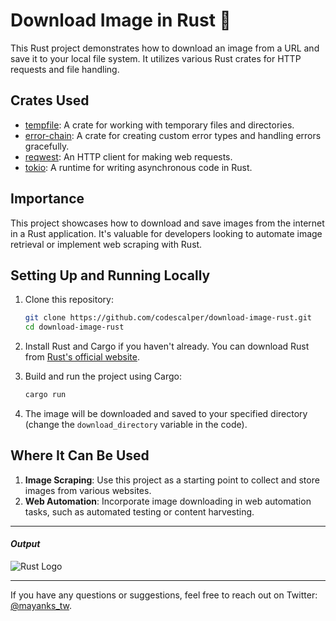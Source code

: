 # Download Image in Rust 🦀

This Rust project demonstrates how to download an image from a URL and save it to your local file system. It utilizes various Rust crates for HTTP requests and file handling.

## Crates Used

- [tempfile](https://crates.io/crates/tempfile): A crate for working with temporary files and directories.
- [error-chain](https://crates.io/crates/error-chain): A crate for creating custom error types and handling errors gracefully.
- [reqwest](https://crates.io/crates/reqwest): An HTTP client for making web requests.
- [tokio](https://crates.io/crates/tokio): A runtime for writing asynchronous code in Rust.

## Importance

This project showcases how to download and save images from the internet in a Rust application. It's valuable for developers looking to automate image retrieval or implement web scraping with Rust.

## Setting Up and Running Locally

1. Clone this repository:
   ```bash
   git clone https://github.com/codescalper/download-image-rust.git
   cd download-image-rust
   ```
2. Install Rust and Cargo if you haven't already. You can download Rust from [Rust's official website](https://www.rust-lang.org/learn/get-started).

3. Build and run the project using Cargo:

   ```bash
   cargo run
   ```

4. The image will be downloaded and saved to your specified directory (change the `download_directory` variable in the code).

## Where It Can Be Used

1.  **Image Scraping**: Use this project as a starting point to collect and store images from various websites.
2.  **Web Automation**: Incorporate image downloading in web automation tasks, such as automated testing or content harvesting.

---

#### _Output_

![Rust Logo](https://cdn.discordapp.com/attachments/1150040438904979557/1168964244163792916/image.png?ex=6553adca&is=654138ca&hm=05e46d5b456a7bf930941bfa6b23306e67a834d3e2d862b7de47ac1ab28cb2ff)

---

If you have any questions or suggestions, feel free to reach out on Twitter: [@mayanks_tw](https://twitter.com/mayanks_tw).
